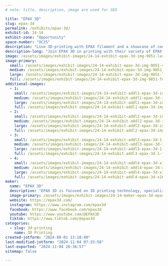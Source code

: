 ```yaml
---
# note: title, description, image are used for SEO

title: "EPAX 3D"
slug: epax-3d
permalink: /exhibits/epax-3d/
exhibit-id: 24-14
exhibit-zone: "Opportunity"
space-number: "OC25"
description: "Live 3D-printing with EPAX filament and a showcase of cool filament and resin prints. Shop & watch!"
description-long: "Join EPAX 3D in printing with their variety of EPAX filaments: Fast PLA+, Fast PETG, Magic Silk PLA, and more! EPAX 3D is showcasing various prints made with their premium 3D printing materials and resin printers. Come see articulated 3D-printed creatures, detailed miniatures, and maybe pick up a few for yourself! "
image: /assets/images/exhibit-images/24-14-exhibit-epax-3d-img-9851-large.jpg
image-primary: 
  small: /assets/images/exhibit-images/24-14-exhibit-epax-3d-img-9851-small.jpg
  medium: /assets/images/exhibit-images/24-14-exhibit-epax-3d-img-9851-medium.jpg
  large: /assets/images/exhibit-images/24-14-exhibit-epax-3d-img-9851-large.jpg
  full: /assets/images/exhibit-images/24-14-exhibit-epax-3d-img-9851-full.jpg
additional-images: 
  - 1:
    small: /assets/images/exhibit-images/24-14-exhibit-addl1-epax-3d-img-0910-small.jpg
    medium: /assets/images/exhibit-images/24-14-exhibit-addl1-epax-3d-img-0910-medium.jpg
    large: /assets/images/exhibit-images/24-14-exhibit-addl1-epax-3d-img-0910-large.jpg
    full: /assets/images/exhibit-images/24-14-exhibit-addl1-epax-3d-img-0910-full.jpg
  - 2:
    small: /assets/images/exhibit-images/24-14-exhibit-addl2-epax-3d-img-9849-964-small.jpg
    medium: /assets/images/exhibit-images/24-14-exhibit-addl2-epax-3d-img-9849-964-medium.jpg
    large: /assets/images/exhibit-images/24-14-exhibit-addl2-epax-3d-img-9849-964-large.jpg
    full: /assets/images/exhibit-images/24-14-exhibit-addl2-epax-3d-img-9849-964-full.jpg
  - 3:
    small: /assets/images/exhibit-images/24-14-exhibit-addl3-epax-3d-1-small.jpg
    medium: /assets/images/exhibit-images/24-14-exhibit-addl3-epax-3d-1-medium.jpg
    large: /assets/images/exhibit-images/24-14-exhibit-addl3-epax-3d-1-large.jpg
    full: /assets/images/exhibit-images/24-14-exhibit-addl3-epax-3d-1-full.jpg
  - 4:
    small: /assets/images/exhibit-images/24-14-exhibit-addl4-epax-3d-x160-small.jpg
    medium: /assets/images/exhibit-images/24-14-exhibit-addl4-epax-3d-x160-medium.jpg
    large: /assets/images/exhibit-images/24-14-exhibit-addl4-epax-3d-x160-large.jpg
    full: /assets/images/exhibit-images/24-14-exhibit-addl4-epax-3d-x160-full.jpg
maker: 
  name: "EPAX 3D"
  description: "EPAX 3D is focused on 3D printing technology, specializing in premium 3D printing materials and resin printers. They prioritize quality, reliability, and exceptional customer service, and their mission is to provide dependable printers and essential consumables to businesses and hobbyists."
  image-primary: /assets/images/exhibit-images/24-14-maker-epax-3d-epax-3d-black-logo-medium.png
  website: https://epax3d.com/
  instagram: https://www.instagram.com/epax3d
  facebook: https://www.facebook.com/epax3d
  youtube: https://www.youtube.com/@EPAX3D
  tiktok: https://www.tiktok.com/@epax3d
categories: 
  - slug: 3d-printing
    name: 3D Printing
created-jotform: "2024-08-01 13:18:40"
last-modified-jotform: "2024-11-04 07:35:58"
last-exported: "2024-11-04 20:36:57"
sitemap: false

---
```

